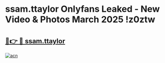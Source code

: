 # ssam.ttaylor Onlyfans Leaked - New Video & Photos March 2025 !z0ztw

# <h2><a href="https://xg71wa.iuczelnia.edu.pl?title=ssam.ttaylor&ref=z0ztw">🔗👉 🔴 ssam.ttaylor</a></h2>

[![acn](https://github.com/user-attachments/assets/0f9c940e-d8b0-45ae-aac7-cd30a18b3e1c)](https://xg71wa.iuczelnia.edu.pl?title=ssam.ttaylor&ref=z0ztw)

